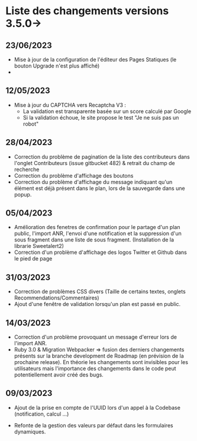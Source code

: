 # Liste des changements versions 3.5.0->


## 23/06/2023
- Mise à jour de la configuration de l'éditeur des Pages Statiques (le bouton Upgrade n'est plus affiché)
- 

## 12/05/2023
- Mise à jour du CAPTCHA vers Recaptcha V3 : 
  - La validation est transparente basée sur un score calculé par Google
  - Si la validation échoue, le site propose le test "Je ne suis pas un robot"

## 28/04/2023
- Correction du problème de pagination de la liste des contributeurs dans l'onglet Contributeurs (issue gitbucket 482) & retrait du champ de recherche
- Correction du problème d'affichage des boutons
- Correction du problème d'affichage du message indiquant qu'un élément est déjà présent dans le plan, lors de la sauvegarde dans une popup.

## 05/04/2023
- Amélioration des fenetres de confirmation pour le partage d'un plan public, l'import ANR, l'envoi d'une notification et la suppression d'un sous fragment dans une liste de sous fragment. (Installation de la librarie Sweetalert2)
- Correction d'un problème d'affichage des logos Twitter et Github dans le pied de page

## 31/03/2023
- Correction de problèmes CSS divers (Taille de certains textes, onglets Recommendations/Commentaires)
- Ajout d'une fenêtre de validation lorsqu'un plan est passé en public.

## 14/03/2023
- Correction d'un problème provoquant un message d'erreur lors de l'import ANR.
- Ruby 3.0 & Migration Webpacker => fusion des derniers changements présents sur la branche development de Roadmap (en prévision de la prochaine release). En théorie les changements sont invisibles pour les utilisateurs mais l'importance des changements dans le code peut potentiellement avoir créé des bugs. 

## 09/03/2023
- Ajout de la prise en compte de l'UUID lors d'un appel à la Codebase (notification, calcul ...)


- Refonte de la gestion des valeurs par défaut dans les formulaires dynamiques.
